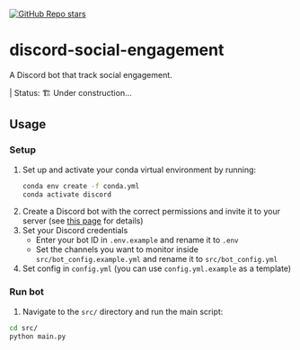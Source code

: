 [![GitHub Repo stars](https://img.shields.io/github/stars/ruankie/discord-social-engagement)](https://github.com/ruankie/discord-social-engagement)

# discord-social-engagement
A Discord bot that track social engagement.

| Status: 🏗️ Under construction...

## Usage

### Setup
1. Set up and activate your conda virtual environment by running:
    ```bash
    conda env create -f conda.yml
    conda activate discord
    ```
2. Create a Discord bot with the correct permissions and invite it to your server (see [this page](https://discordpy.readthedocs.io/en/stable/discord.html#discord-intro) for details)
3. Set your Discord credentials
    - Enter your bot ID in `.env.example` and rename it to `.env`
    - Set the channels you want to monitor inside `src/bot_config.example.yml` and rename it to `src/bot_config.yml`
4. Set config in `config.yml` (you can use `config.yml.example` as a template)

### Run bot
1. Navigate to the `src/` directory and run the main script:
```bash
cd src/
python main.py
```
